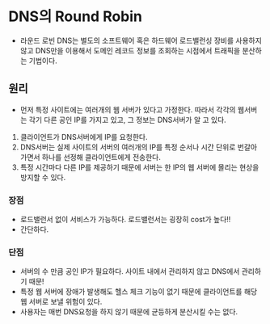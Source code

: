 # DNS의 Round Robin
- 라운드 로빈 DNS는 별도의 소프트웨어 혹은 하드웨어 로드밸런싱 장비를 사용하지 않고 DNS만을 이용해서 도메인 레코드 정보를 조회하는 시점에서 트래픽을 분산하는 기법이다.

## 원리
- 먼저 특정 사이트에는 여러개의 웹 서버가 있다고 가정한다. 따라서 각각의 웹서버는 각기 다른 공인 IP를 가지고 있고, 그 정보는 DNS서버가 알 고 있다.
1. 클라이언트가 DNS서버에게 IP를 요청한다.
2. DNS서버는 실제 사이트의 서버의 여러개의 IP를 특정 순서나 시간 단위로 번갈아가면서 하나를 선정해 클라이언트에게 전송한다.
3. 특정 시간마다 다른 IP를 제공하기 때문에 서버는 한 IP의 웹 서버에 몰리는 현상을 방지할 수 있다.

### 장점
- 로드밸런서 없이 서비스가 가능하다. 로드밸런서는 굉장히 cost가 높다!!
- 간단하다.
### 단점
- 서버의 수 만큼 공인 IP가 필요하다. 사이트 내에서 관리하지 않고 DNS에서 관리하기 때문!
- 특정 웹 서버에 장애가 발생해도 헬스 체크 기능이 없기 때문에 클라이언트를 해당 웹 서버로 보낼 위험이 있다.
- 사용자는 매번 DNS요청을 하지 않기 때문에 균등하게 분산시킬 수는 없다.